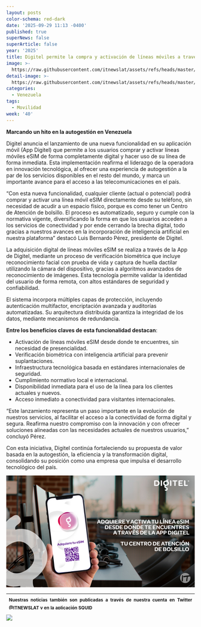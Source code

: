 ```yaml
---
layout: posts
color-schema: red-dark
date: '2025-09-29 11:13 -0400'
published: true
superNews: false
superArticle: false
year: '2025'
title: Digitel permite la compra y activación de líneas móviles a través de su App
image: >-
  https://raw.githubusercontent.com/itnewslat/assets/refs/heads/master/img/540x320/Digitel-ESim-p.jpg
detail-image: >-
  https://raw.githubusercontent.com/itnewslat/assets/refs/heads/master/img/1024x680/Digitel-ESim-g.jpg
categories:
  - Venezuela
tags:
  - Movilidad
week: '40'
---
```

**Marcando un hito en la autogestión en Venezuela**

Digitel anuncia el lanzamiento de una nueva funcionalidad en su aplicación móvil (App Digitel) que permite a los usuarios comprar y activar líneas móviles eSIM de forma completamente digital y hacer uso de su línea de forma inmediata. Esta implementación reafirma el liderazgo de la operadora en innovación tecnológica, al ofrecer una experiencia de autogestión a la par de los servicios disponibles en el resto del mundo, y marca un importante avance para el acceso a las telecomunicaciones en el país.

“Con esta nueva funcionalidad, cualquier cliente (actual o potencial) podrá comprar y activar una línea móvil eSIM directamente desde su teléfono, sin necesidad de acudir a un espacio físico, porque es como tener un Centro de Atención de bolsillo. El proceso es automatizado, seguro y cumple con la normativa vigente, diversificando la forma en que los usuarios acceden a los servicios de conectividad y por ende cerrando la brecha digital, todo gracias a nuestros avances en la incorporación de inteligencia artificial en nuestra plataforma” destacó Luis Bernardo Pérez, presidente de Digitel.

La adquisición digital de líneas móviles eSIM se realiza a través de la App de Digitel, mediante un proceso de verificación biométrica que incluye reconocimiento facial con prueba de vida y captura de huella dactilar utilizando la cámara del dispositivo, gracias a algoritmos avanzados de reconocimiento de imágenes. Esta tecnología permite validar la identidad del usuario de forma remota, con altos estándares de seguridad y confiabilidad.

El sistema incorpora múltiples capas de protección, incluyendo autenticación multifactor, encriptación avanzada y auditorías automatizadas. Su arquitectura distribuida garantiza la integridad de los datos, mediante mecanismos de redundancia.

**Entre los beneficios claves de esta funcionalidad destacan**:

- Activación de líneas móviles eSIM desde donde te encuentres, sin necesidad de presencialidad.
- Verificación biométrica con inteligencia artificial para prevenir suplantaciones.
- Infraestructura tecnológica basada en estándares internacionales de seguridad.
- Cumplimiento normativo local e internacional.
- Disponibilidad inmediata para el uso de la línea para los clientes actuales y nuevos.
- Acceso inmediato a conectividad para visitantes internacionales.

“Este lanzamiento representa un paso importante en la evolución de nuestros servicios, al facilitar el acceso a la conectividad de forma digital y segura. Reafirma nuestro compromiso con la innovación y con ofrecer soluciones alineadas con las necesidades actuales de nuestros usuarios,” concluyó Pérez.

Con esta iniciativa, Digitel continúa fortaleciendo su propuesta de valor basada en la autogestión, la eficiencia y la transformación digital, consolidando su posición como una empresa que impulsa el desarrollo tecnológico del país.

![](https://raw.githubusercontent.com/itnewslat/assets/refs/heads/master/img/540x320/Digitel-ESim-p.jpg)

<table style="height: 42px;" width="569">
<tbody>
<tr>
<td style="text-align: justify;"><sub><strong>Nuestras noticias también son publicadas a través de nuestra cuenta en Twitter <a href="https://twitter.com/itnewslat?lang=es">@ITNEWSLAT</a> y en la aplicación <a href="https://squidapp.co/en/">SQUID</a></strong></sub></td>
</tr>
</tbody>
</table>

<img src="https://tracker.metricool.com/c3po.jpg?hash=56f88a41e39ab42c063cc51676587a04"/>